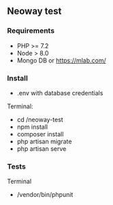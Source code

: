 
## Neoway test

### Requirements
- PHP >= 7.2
- Node > 8.0 
- Mongo DB or https://mlab.com/

### Install

- .env with database credentials

Terminal:
- cd /neoway-test 
- npm install
- composer install
- php artisan migrate
- php artisan serve

### Tests
Terminal
- /vendor/bin/phpunit